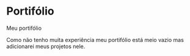 # Portifólio
Meu portifólio

Como não tenho muita experiência meu portifólio está meio vazio mas adicionarei meus projetos nele.
